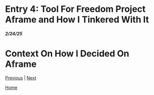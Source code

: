 # Entry 4: Tool For Freedom Project Aframe and How I Tinkered With It
##### 2/24/25
# Context On How I Decided On Aframe



[Previous](entry03.md) | [Next](entry05.md)

[Home](../README.md)
